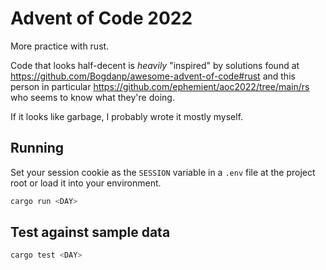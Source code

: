 # Advent of Code 2022

More practice with rust.

Code that looks half-decent is _heavily_ "inspired" by solutions found at https://github.com/Bogdanp/awesome-advent-of-code#rust and this person in particular https://github.com/ephemient/aoc2022/tree/main/rs who seems to know what they're doing.

If it looks like garbage, I probably wrote it mostly myself.

## Running

Set your session cookie as the `SESSION` variable in a `.env` file at the project root or load it into your environment.

```sh
cargo run <DAY>
```

## Test against sample data

```sh
cargo test <DAY>
```
